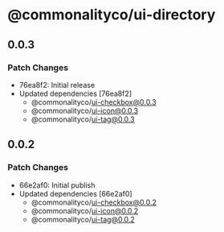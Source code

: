 # @commonalityco/ui-directory

## 0.0.3

### Patch Changes

- 76ea8f2: Initial release
- Updated dependencies [76ea8f2]
  - @commonalityco/ui-checkbox@0.0.3
  - @commonalityco/ui-icon@0.0.3
  - @commonalityco/ui-tag@0.0.3

## 0.0.2

### Patch Changes

- 66e2af0: Initial publish
- Updated dependencies [66e2af0]
  - @commonalityco/ui-checkbox@0.0.2
  - @commonalityco/ui-icon@0.0.2
  - @commonalityco/ui-tag@0.0.2
